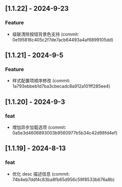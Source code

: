 ## [1.1.22] - 2024-9-23

### Feature

- 级联清除按钮背景色支持 (commit: 0e195816c405c2f7de7acb64493a4af6899105dd)

## [1.1.21] - 2024-9-5

### Feature

- 样式配置项顺序修改 (commit: 1a793ebbeb1d7ba3cbecadc8a912a101ff285ee4)

## [1.1.20] - 2024-9-3

### feat

- 增加异步加载选项 (commit: 0a5e3d4606893003b9560977b5b34c42d98fd4ef)

## [1.1.19] - 2024-8-13

### feat

- 优化 desc 描述信息 (commit: 74b4eb7ddf4c83ba8fb65d956c59f8533b676a8b)
